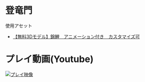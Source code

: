 # 登竜門
使用アセット
+ [【無料3Dモデル】錦鯉　アニメーション付き　カスタマイズ可](https://booth.pm/ja/items/4730698)

# プレイ動画(Youtube)
[![プレイ映像](https://github.com/user-attachments/assets/fc5802e8-a681-442b-a603-cc5651267279)](https://youtu.be/MBalxDOLksc)
